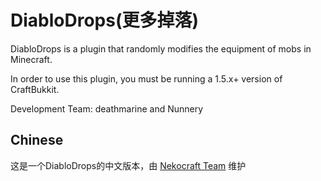 DiabloDrops(更多掉落)
===========

DiabloDrops is a plugin that randomly modifies the equipment of mobs in Minecraft.

In order to use this plugin, you must be running a 1.5.x+ version of CraftBukkit.

Development Team: deathmarine and Nunnery

Chinese
------------------
这是一个DiabloDrops的中文版本，由 [Nekocraft Team](https://github.com/Nekocraft) 维护